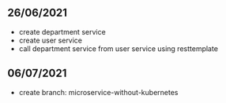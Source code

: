## 26/06/2021
  - create department service
  - create user service
  - call department service from user service using resttemplate

## 06/07/2021
  - create branch: microservice-without-kubernetes
